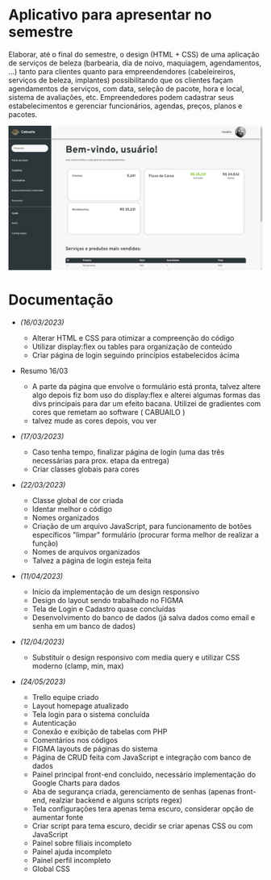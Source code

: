 # Aplicativo para apresentar no semestre

Elaborar, até o final do semestre, o design (HTML + CSS) de uma aplicação de serviços de beleza (barbearia, dia de noivo, maquiagem, agendamentos, ...)
tanto para clientes quanto para empreendendores (cabeleireiros, serviços de beleza, implantes) possibilitando que os clientes façam
agendamentos de serviços, com data, seleção de pacote, hora e local, sistema de avaliações, etc.
Empreendedores podem cadastrar seus estabelecimentos e gerenciar funcionários, agendas, preços, planos e pacotes.

![Imagem do painel principal página inicial de administrador](/github/image/painel-principal.png)
# Documentação

- *(16/03/2023)*
    - Alterar HTML e CSS para otimizar a compreenção do código
    - Utilizar display:flex ou tables para organização de conteúdo
    - Criar página de login seguindo princípios estabelecidos ácima

- Resumo 16/03
    - A parte da página que envolve o formulário está pronta, talvez altere algo depois
    fiz bom uso do display:flex e alterei algumas formas das divs principais
    para dar um efeito bacana. Utilizei de gradientes com cores que remetam ao software ( CABUAILO )
    * talvez mude as cores depois, vou ver

- *(17/03/2023)*
    - Caso tenha tempo, finalizar página de login (uma das três necessárias para prox. etapa da entrega)
    - Criar classes globais para cores
    
- *(22/03/2023)*
    - Classe global de cor criada
    - Identar melhor o código
    - Nomes organizados
    - Criação de um arquivo JavaScript, para funcionamento de botões específicos "limpar" formulário (procurar forma melhor de realizar a função)
    - Nomes de arquivos organizados
    * Talvez a página de login esteja feita
    
- *(11/04/2023)*
    - Início da implementação de um design responsivo
    - Design do layout sendo trabalhado no FIGMA
    - Tela de Login e Cadastro quase concluídas
    - Desenvolvimento do banco de dados (já salva dados como email e senha em um banco de dados)

- *(12/04/2023)*
    - Substituir o design responsivo com media query e utilizar CSS moderno (clamp, min, max)

- *(24/05/2023)*
    - Trello equipe criado
    - Layout homepage atualizado
    - Tela login para o sistema concluída
    - Autenticação
    - Conexão e exibição de tabelas com PHP
    - Comentários nos códigos
    - FIGMA layouts de páginas do sistema
    - Página de CRUD feita com JavaScript e integração com banco de dados
    - Painel principal front-end concluido, necessário implementação do Google Charts para dados
    - Aba de segurança criada, gerenciamento de senhas (apenas front-end, realziar backend e alguns scripts regex)
    - Tela configurações tera apenas tema escuro, considerar opção de aumentar fonte
    - Criar script para tema escuro, decidir se criar apenas CSS ou com JavaScript
    - Painel sobre filiais incompleto
    - Painel ajuda incompleto
    - Painel perfil incompleto
    - Global CSS